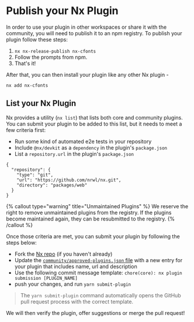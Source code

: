 # Publish your Nx Plugin

In order to use your plugin in other workspaces or share it with the community, you will need to publish it to an npm registry. To publish your plugin follow these steps:

1. `nx nx-release-publish nx-cfonts`
2. Follow the prompts from npm.
3. That's it!

After that, you can then install your plugin like any other Nx plugin -

```shell
nx add nx-cfonts
```

## List your Nx Plugin

Nx provides a utility (`nx list`) that lists both core and community plugins. You can submit your plugin to be added to this list, but it needs to meet a few criteria first:

- Run some kind of automated e2e tests in your repository
- Include `@nx/devkit` as a `dependency` in the plugin's `package.json`
- List a `repository.url` in the plugin's `package.json`

```jsonc {% fileName="package.json" %}
{
  "repository": {
    "type": "git",
    "url": "https://github.com/nrwl/nx.git",
    "directory": "packages/web"
  }
}
```

{% callout type="warning" title="Unmaintained Plugins" %}
We reserve the right to remove unmaintained plugins from the registry. If the plugins become maintained again, they can be resubmitted to the registry.
{% /callout %}

Once those criteria are met, you can submit your plugin by following the steps below:

- Fork the [Nx repo](https://github.com/nrwl/nx/fork) (if you haven't already)
- Update the [`community/approved-plugins.json` file](https://github.com/nrwl/nx/blob/master/community/approved-plugins.json) with a new entry for your plugin that includes name, url and description
- Use the following commit message template: `chore(core): nx plugin submission [PLUGIN_NAME]`
- push your changes, and run `yarn submit-plugin`

> The `yarn submit-plugin` command automatically opens the GitHub pull request process with the correct template.

We will then verify the plugin, offer suggestions or merge the pull request!
